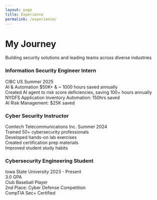 ```yaml
---
layout: page
title: Experience
permalink: /experience/
---
```


<div class="experience-hero">
  <h1>My Journey</h1>
  <p>Building security solutions and leading teams across diverse industries</p>
</div>

<div class="bubble-timeline">
  <div class="timeline-line"></div>
  
  <!-- 2025 -->
  <div class="experience-bubble current" data-year="2025">
    <div class="bubble-content">
      <div class="bubble-header">
        <div class="bubble-icon"><i class="fas fa-shield-alt"></i></div>
        <div class="bubble-title">
          <h3>Information Security Engineer Intern</h3>
          <span class="company">CIBC US</span>
          <span class="duration">Summer 2025</span>
        </div>
      </div>
      <div class="bubble-body">
        <div class="achievement-bubble"><i class="fas fa-robot"></i> AI & Automation $50K+ & ~ 1000 hours saved annually </div>
        <div class="achievement-bubble"><i class="fas fa-check-circle"></i> Created AI agent to risk score deficiencies, saving 100+ hours annually </div>
        <div class="achievement-bubble"><i class="fas fa-chart-line"></i> NYDFS Application Inventory Automation: 150hrs saved</div>
        <div class="achievement-bubble"><i class="fas fa-brain"></i> AI Risk Management: $25K saved</div>
      </div>
    </div>
  </div>

  <!-- 2024 -->
  <div class="experience-bubble" data-year="2024">
    <div class="bubble-content">
      <div class="bubble-header">
        <div class="bubble-icon"><i class="fas fa-chalkboard-teacher"></i></div>
        <div class="bubble-title">
          <h3>Cyber Security Instructor</h3>
          <span class="company">Comtech Telecommunications Inc.</span>
          <span class="duration">Summer 2024</span>
        </div>
      </div>
      <div class="bubble-body">
        <div class="achievement-bubble"><i class="fas fa-users"></i> Trained 50+ cybersecurity professionals</div>
        <div class="achievement-bubble"><i class="fas fa-laptop-code"></i> Developed hands-on lab exercises</div>
        <div class="achievement-bubble"><i class="fas fa-certificate"></i> Created certification prep materials</div>
        <div class="achievement-bubble"><i class="fas fa-chart-bar"></i> Improved student study habits </div>
      </div>
    </div>
  </div>

  <!-- 2023 -->
  <div class="experience-bubble" data-year="2023">
    <div class="bubble-content">
      <div class="bubble-header">
        <div class="bubble-icon"><i class="fas fa-graduation-cap"></i></div>
        <div class="bubble-title">
          <h3>Cybersecurity Engineering Student</h3>
          <span class="company">Iowa State University</span>
          <span class="duration">2023 - Present</span>
        </div>
      </div>
      <div class="bubble-body">
        <div class="achievement-bubble"><i class="fas fa-trophy"></i> 3.0 GPA</div>
        <div class="achievement-bubble"><i class="fas fa-users"></i> Club Baseball Player </div>
        <div class="achievement-bubble"><i class="fas fa-medal"></i> 2nd Place: Cyber Defense Competition</div>
        <div class="achievement-bubble"><i class="fas fa-code"></i> CompTIA Sec+ Certified </div>
      </div>
    </div>
  </div>

</div>